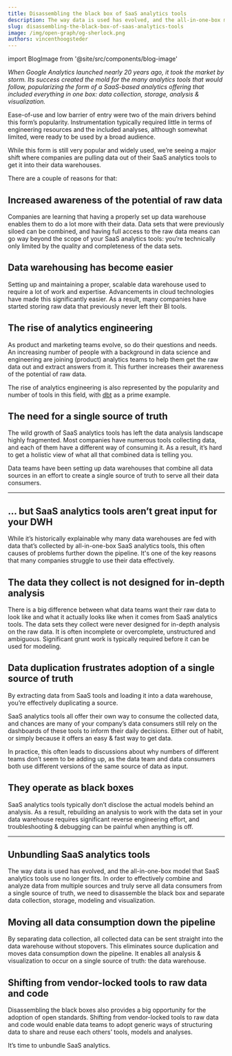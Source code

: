 ```yaml
---
title: Disassembling the black box of SaaS analytics tools
description: The way data is used has evolved, and the all-in-one-box model that SaaS analytics tools use no longer fits. In order to effectively combine and analyze data from multiple sources and truly serve all data consumers from a single source of truth, we need to disassemble the black box and separate data collection, storage, modeling and visualization.
slug: disassembling-the-black-box-of-saas-analytics-tools
image: /img/open-graph/og-sherlock.png
authors: vincenthoogsteder
---
```


<head>
  <meta property="og:title" content="Why Objectiv captures the logical structure of your product inside your dataset" />
</head>

import BlogImage from '@site/src/components/blog-image'

*When Google Analytics launched nearly 20 years ago, it took the market by storm. Its success created the mold for the many analytics tools that would follow, popularizing the form of a SaaS-based analytics offering that included everything in one box: data collection, storage, analysis & visualization.*

<!--truncate-->

Ease-of-use and low barrier of entry were two of the main drivers behind this form’s popularity. Instrumentation typically required little in terms of engineering resources and the included analyses, although somewhat limited, were ready to be used by a broad audience. 

<BlogImage url='img/blog/urchin.jpeg'
  caption="Urchin Analytics, to become Google Analytics after acquisition." />

While this form is still very popular and widely used, we’re seeing a major shift where companies are pulling data out of their SaaS analytics tools to get it into their data warehouses.

There are a couple of reasons for that:

## Increased awareness of the potential of raw data
Companies are learning that having a properly set up data warehouse enables them to do a lot more with their data. Data sets that were previously siloed can be combined, and having full access to the raw data means can go way beyond the scope of your SaaS analytics tools: you’re technically only limited by the quality and completeness of the data sets.

## Data warehousing has become easier
Setting up and maintaining a proper, scalable data warehouse used to require a lot of work and expertise. Advancements in cloud technologies have made this significantly easier. As a result, many companies have started storing raw data that previously never left their BI tools.

## The rise of analytics engineering
As product and marketing teams evolve, so do their questions and needs. An increasing number of people with a background in data science and engineering are joining (product) analytics teams to help them get the raw data out and extract answers from it. This further increases their awareness of the potential of raw data.

The rise of analytics engineering is also represented by the popularity and number of tools in this field, with [dbt](https://www.getdbt.com/) as a prime example.

<BlogImage url='img/blog/dbt-cloud.png'
  caption="dbt Cloud in action" />

## The need for a single source of truth
The wild growth of SaaS analytics tools has left the data analysis landscape highly fragmented. Most companies have numerous tools collecting data, and each of them have a different way of consuming it. As a result, it’s hard to get a holistic view of what all that combined data is telling you. 

Data teams have been setting up data warehouses that combine all data sources in an effort to create a single source of truth to serve all their data consumers.

---

## ... but SaaS analytics tools aren’t great input for your DWH
While it’s historically explainable why many data warehouses are fed with data that’s collected by all-in-one-box SaaS analytics tools, this often causes of problems further down the pipeline. It's one of the key reasons that many companies struggle to use their data effectively.

## The data they collect is not designed for in-depth analysis
There is a big difference between what data teams want their raw data to look like and what it actually looks like when it comes from SaaS analytics tools. The data sets they collect were never designed for in-depth analysis on the raw data. It is often incomplete or overcomplete, unstructured and ambiguous. Significant grunt work is typically required before it can be used for modeling. 

## Data duplication frustrates adoption of a single source of truth
By extracting data from SaaS tools and loading it into a data warehouse, you’re effectively duplicating a source.

SaaS analytics tools all offer their own way to consume the collected data, and chances are many of your company’s data consumers still rely on the dashboards of these tools to inform their daily decisions. Either out of habit, or simply because it offers an easy & fast way to get data.

In practice, this often leads to discussions about why numbers of different teams don’t seem to be adding up, as the data team and data consumers both use different versions of the same source of data as input.

<BlogImage url='img/blog/before-saas.png' />

## They operate as black boxes
SaaS analytics tools typically don’t disclose the actual models behind an analysis. As a result, rebuilding an analysis to work with the data set in your data warehouse requires significant reverse engineering effort, and troubleshooting & debugging can be painful when anything is off. 

---

## Unbundling SaaS analytics tools
The way data is used has evolved, and the all-in-one-box model that SaaS analytics tools use no longer fits. In order to effectively combine and analyze data from multiple sources and truly serve all data consumers from a single source of truth, we need to disassemble the black box and separate data collection, storage, modeling and visualization.

## Moving all data consumption down the pipeline
By separating data collection, all collected data can be sent straight into the data warehouse without stopovers. This eliminates source duplication and moves data consumption down the pipeline. It enables all analysis & visualization to occur on a single source of truth: the data warehouse.

<BlogImage url='img/blog/after-saas.png' />

## Shifting from vendor-locked tools to raw data and code
Disassembling the black boxes also provides a big opportunity for the adoption of open standards. Shifting from vendor-locked tools to raw data and code would enable data teams to adopt generic ways of structuring data to share and reuse each others’ tools, models and analyses.

It’s time to unbundle SaaS analytics.
